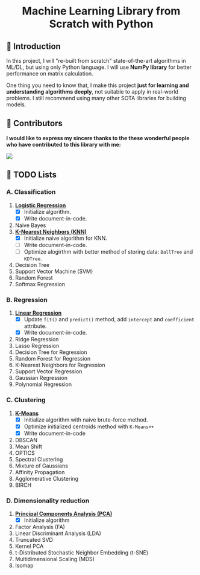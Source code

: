 <h1 align="center"> Machine Learning Library from Scratch with Python</h1>

## 👋 Introduction

In this project, I will "re-built from scratch" state-of-the-art algorithms in ML/DL, but using only Python language. I will use **NumPy library** for better performance on matrix calculation.

One thing you need to know that, I make this project **just for learning and understanding algorithms deeply**, not suitable to apply in real-world problems. I still recommend using many other SOTA libraries for building models.


## 👤 Contributors
**I would like to express my sincere thanks to the these wonderful people who have contributed to this library with me:**

<a href="https://github.com/AI-Coffee/mllib-from-scratch/graphs/contributors">
  <img src="https://contrib.rocks/image?repo=AI-Coffee/mllib-from-scratch" />
</a>


## 📝 TODO Lists

### A. Classification
1. [**Logistic Regression**](classification/LogisticRegression.py)
    - [x] Initialize algorithm.
    - [x] Write document-in-code.
2. Naive Bayes
3. [**K-Nearest Neighbors (KNN)**](classification/KNN.py)
    - [x] Initialize naive algorithm for KNN.
    - [ ] Write document-in-code.
    - [ ] Optimize alogirthm with better method of storing data: `BallTree` and  `KDTree`.
4. Decision Tree
5. Support Vector Machine (SVM)
6. Random Forest
7. Softmax Regression

### B. Regression
1. [**Linear Regression**](regression/LinearRegression.py)
      - [x] Update `fit()` and `predict()` method, add `intercept` and `coefficient` attribute.
      - [x] Write document-in-code.
2. Ridge Regression
3. Lasso Regression
4. Decision Tree for Regression
5. Random Forest for Regression
6. K-Nearest Neighbors for Regression
7. Support Vector Regression
8. Gaussian Regression
9. Polynomial Regression

### C. Clustering
1. [**K-Means**](cluster/KMeans.py)
    - [x] Initialize algorithm with naive brute-force method.
    - [x] Optimize initialized centroids method with `K-Means++`
    - [x] Write document-in-code
2. DBSCAN
3. Mean Shift
4. OPTICS
5. Spectral Clustering
6. Mixture of Gaussians
7. Affinity Propagation
8. Agglomerative Clustering
9. BIRCH

### D. Dimensionality reduction
1. [**Principal Components Analysis (PCA)**](decomposition/PCA.py)
    - [x] Initialize algorithm
2. Factor Analysis (FA)
3. Linear Discriminant Analysis (LDA)
4. Truncated SVD
5. Kernel PCA
6. t-Distributed Stochastic Neighbor Embedding (t-SNE)
7. Multidimensional Scaling (MDS)
8. Isomap